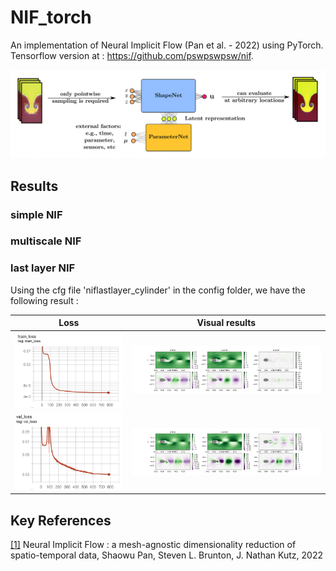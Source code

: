# NIF_torch
An implementation of Neural Implicit Flow (Pan et al. - 2022) using PyTorch.
Tensorflow version at :  https://github.com/pswpswpsw/nif.  

![NIF architecture](https://github.com/2ailesB/NIF_torch/blob/main/img/NIF.png)

## Results
### simple NIF


### multiscale NIF

### last layer NIF
Using the cfg file 'niflastlayer_cylinder' in the config folder, we have the following result :

|Loss|Visual results|
|:--:|:------------:|
|![Training loss with last layer nif on the cylinder dataset](https://github.com/2ailesB/NIF_torch/blob/main/img/cyl_train_loss.png)|![Training results with last layer nif on the cylinder dataset](https://github.com/2ailesB/NIF_torch/blob/main/img/cyl_vis_train.png)|
|![Testing loss with last layer nif on the cylinder dataset](https://github.com/2ailesB/NIF_torch/blob/main/img/cyl_val_loss.png)|![Testing results with last layer nif on the cylinder dataset](https://github.com/2ailesB/NIF_torch/blob/main/img/cyl_vis_test.png)|

## Key References
<a id="1" href="https://arxiv.org/abs/2204.03216">[1]</a> Neural Implicit Flow : a mesh-agnostic dimensionality reduction of spatio-temporal data, Shaowu Pan, Steven L. Brunton, J. Nathan Kutz,  2022  